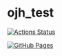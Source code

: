 # ojh_test

[![Actions Status](https://github.com/Kazuki-115/ojh_test/workflows/verify/badge.svg)](https://github.com/Kazuki-115/ojh_test/actions) 

[![GitHub Pages](https://img.shields.io/static/v1?label=GitHub+Pages&message=+&color=brightgreen&logo=github)](https://github.com/Kazuki-115/ojh_test/)